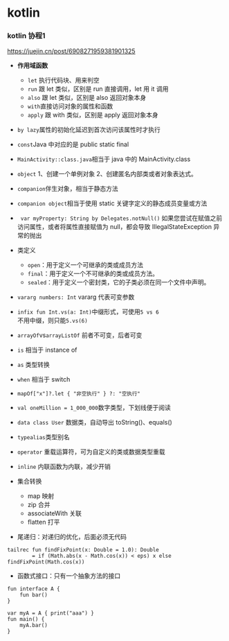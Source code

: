 # kotlin

### kotlin 协程1

<https://juejin.cn/post/6908271959381901325>

- **作用域函数**

  - `let` 执行代码块、用来判空
  - `run` 跟 let 类似，区别是 run 直接调用，let 用 it 调用
  - `also` 跟 let 类似，区别是 also 返回对象本身
  - `with`直接访问对象的属性和函数
  - `apply` 跟 with 类似，区别是 apply 返回对象本身

- `by lazy`属性的初始化延迟到首次访问该属性时才执行
- `const`Java 中对应的是 public static final
- `MainActivity::class.java`相当于 java 中的 MainActivity.class
- `object`
  1、创建一个单例对象 2、创建匿名内部类或者对象表达式。
- `companion`伴生对象，相当于静态方法
- `companion object`相当于使用 static 关键字定义的静态成员变量或方法
- ` var myProperty: String by Delegates.notNull()`
  如果您尝试在赋值之前访问属性，或者将属性直接赋值为 null，都会导致 IllegalStateException 异常的抛出
- 类定义
  - `open`：用于定义一个可继承的类或成员方法
  - `final`：用于定义一个不可继承的类或成员方法。
  - `sealed`：用于定义一个密封类，它的子类必须在同一个文件中声明。
- `vararg numbers: Int` vararg 代表可变参数
- `infix fun Int.vs(a: Int)`中缀形式，可使用`5 vs 6`  
  不用中缀，则只能`5.vs(6)`
- `arrayOf`vs`arrayListOf` 前者不可变，后者可变
- `is` 相当于 instance of
- `as` 类型转换
- `when` 相当于 switch
- `mapOf["x"]?.let { "非空执行" } ?: "空执行"`
- `val oneMillion = 1_000_000`数字类型，下划线便于阅读
- `data class User` 数据类，自动导出 toString()、equals()
- `typealias`类型别名
- `operator` 重载运算符，可为自定义的类或数据类型重载
- `inline` 内联函数为内联，减少开销
- 集合转换
  - map 映射
  - zip 合并
  - associateWith 关联
  - flatten 打平
- 尾递归：对递归的优化，后面必须无代码

```
tailrec fun findFixPoint(x: Double = 1.0): Double
        = if (Math.abs(x - Math.cos(x)) < eps) x else findFixPoint(Math.cos(x))
```

- 函数式接口：只有一个抽象方法的接口

```
fun interface A {
    fun bar()
}

var myA = A { print("aaa") }
fun main() {
    myA.bar()
}
```
